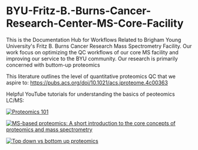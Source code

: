 # BYU-Fritz-B.-Burns-Cancer-Research-Center-MS-Core-Facility
This is the Documentation Hub for Workflows Related to Brigham Young University's Fritz B. Burns Cancer Research Mass Spectrometry Facility. Our work focus on optimizing the QC workflows of our core MS facility and improving our service to the BYU community. Our research is primarily concerned with buttom-up proteomics 

This literature outlines the level of quantitative proteomics QC that we aspire to: https://pubs.acs.org/doi/10.1021/acs.jproteome.4c00363 

Helpful YouTube tutorials for understanding the basics of peoteomics LC/MS: 

[![Proteomics 101](https://img.youtube.com/vi/VIDEO_ID/0.jpg)](https://www.youtube.com/watch?v=loqUmQzTt8g)

[![MS-based proteomics: A short introduction to the core concepts of proteomics and mass spectrometry](https://img.youtube.com/vi/VIDEO_ID/0.jpg)](https://www.youtube.com/watch?v=wx4F6kGy1Fs)

[![Top down vs bottom up proteomics](https://img.youtube.com/vi/VIDEO_ID/0.jpg)](https://www.youtube.com/watch?v=NeMA3RFFLIw)
